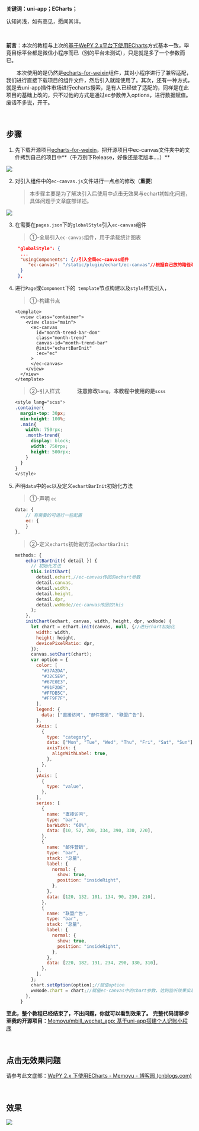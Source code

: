 **关键词：uni-app；ECharts；**

认知尚浅，如有高见，愿闻其详。

&ensp;

**前言**：本次的教程与上次的[基于WePY 2.x平台下使用ECharts](https://www.cnblogs.com/memoyu/p/14360278.html)方式基本一致，毕竟目标平台都是微信小程序而已（别的平台未测试），只是就是多了一个参数而已。



&emsp;&emsp;本次使用的是仍然是[echarts-for-weixin](https://github.com/ecomfe/echarts-for-weixin)组件，其对小程序进行了兼容适配，我们进行直接下载项目的组件文件，然后引入就能使用了。其次，还有一种方式，就是去uni-app插件市场进行echarts搜索，是有人已经做了适配的，同样是在此项目的基础上改的，只不过他的方式是通过ec参数传入options，进行数据赋值。废话不多说，开干。


&ensp;

## 步骤

1. 先下载开源项目[echarts-for-weixin](https://github.com/ecomfe/echarts-for-weixin)，把开源项目中ec-canvas文件夹中的文件拷到自己的项目中**（千万别下Release，好像还是老版本....）**

![](https://img2020.cnblogs.com/blog/1667295/202102/1667295-20210202121022694-60271341.png)

2. 对引入组件中的`ec-canvas.js`文件进行一点点的修改（**重要**）

   > 本步骤主要是为了解决引入后使用中点击无效果与echart初始化问题，具体问题于文章底部详述。

![](https://img2020.cnblogs.com/blog/1667295/202103/1667295-20210318180740068-1014450640.png)


3. 在需要在`pages.json`下的`globalStyle`引入`ec-canvas`组件

   > ①-全局引入`ec-canvas`组件，用于承载统计图表

   ```json
    "globalStyle": {
     ...
     "usingComponents": {//引入全局ec-canvas组件
     	"ec-canvas": "/static/plugin/echart/ec-canvas"//根据自己放的路径改变
     }
    },
   ```

   

4. 进行`Page`或`Component`下的` template`节点构建以及`style`样式引入，

   > ①-构建节点

   ```vue
   <template>
     <view class="container">
       <view class="main">
         <ec-canvas
           id="month-trend-bar-dom"
           class="month-trend"
           canvas-id="month-trend-bar"
           @init="echartBarInit"
           :ec="ec"
         >
         </ec-canvas>
       </view>
     </view>
   </template>
   ```

   > ②-引入样式&emsp;&emsp;&emsp;   **注意修改`lang`，本教程中使用的是`scss`**

   ```css
   <style lang="scss">
   .container{
     margin-top: 30px;
     min-height: 100%;
     .main{
       width: 750rpx;
       .month-trend{
         display: block;
         width: 750rpx;
         height: 500rpx;
       }
     }
   }
   </style>
   ```

5. 声明`data`中的`ec`以及定义`echartBarInit`初始化方法

   > ①-声明 `ec`

   ```js
   data: {
       // 有需要的可进行一些配置
       ec: {
       }
   },
   ```

   > ②-定义`echarts`初始胡方法`echartBarInit`

   ```js
   methods: {
       echartBarInit({ detail }) {
         // 初始化方法
         this.initChart(
           detail.echart,//ec-canvas传回的echart参数
           detail.canvas,
           detail.width,
           detail.height,
           detail.dpr,
           detail.wxNode//ec-canvas传回的this
         );
       },
       initChart(echart, canvas, width, height, dpr, wxNode) {
         let chart = echart.init(canvas, null, {//进行chart初始化
           width: width,
           height: height,
           devicePixelRatio: dpr,
         });
         canvas.setChart(chart);
         var option = {
           color: [
             "#37A2DA",
             "#32C5E9",
             "#67E0E3",
             "#91F2DE",
             "#FFDB5C",
             "#FF9F7F",
           ],
           legend: {
             data: ["直接访问", "邮件营销", "联盟广告"],
           },
           xAxis: [
             {
               type: "category",
               data: ["Mon", "Tue", "Wed", "Thu", "Fri", "Sat", "Sun"],
               axisTick: {
                 alignWithLabel: true,
               },
             },
           ],
           yAxis: [
             {
               type: "value",
             },
           ],
           series: [
             {
               name: "直接访问",
               type: "bar",
               barWidth: "60%",
               data: [10, 52, 200, 334, 390, 330, 220],
             },
             {
               name: "邮件营销",
               type: "bar",
               stack: "总量",
               label: {
                 normal: {
                   show: true,
                   position: "insideRight",
                 },
               },
               data: [120, 132, 101, 134, 90, 230, 210],
             },
             {
               name: "联盟广告",
               type: "bar",
               stack: "总量",
               label: {
                 normal: {
                   show: true,
                   position: "insideRight",
                 },
               },
               data: [220, 182, 191, 234, 290, 330, 310],
             },
           ],
         };
         chart.setOption(option);//赋值option
         wxNode.chart = chart;//赋值ec-canvas中的chart参数，达到监听效果实现
       },
     }
   ```

**至此，整个教程已经结束了，不出问题，你就可以看到效果了。**
**完整代码请移步至我的开源项目：**[Memoyu/mbill_wechat_app: 基于uni-app搭建个人记账小程序](https://github.com/Memoyu/mbill_wechat_app)

&ensp;

## 点击无效果问题

请参考此文底部：[WePY 2.x 下使用ECharts - Memoyu - 博客园 (cnblogs.com)](https://www.cnblogs.com/memoyu/p/14360278.html)

&ensp;

## 效果
![](https://img2020.cnblogs.com/blog/1667295/202103/1667295-20210318180539315-1020042920.gif)
